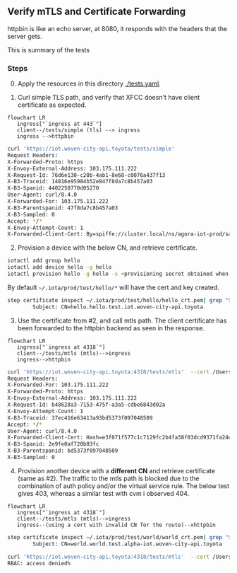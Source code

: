 ## Verify mTLS and Certificate Forwarding

httpbin is like an echo server, at 8080, it responds with the headers that the server gets.

This is summary of the tests

### Steps

0. Apply the resources in this directory [./tests.yaml](./tests.yaml).

1. Curl simple TLS path, and verify that XFCC doesn't have client certificate as expected.

```mermaid
flowchart LR
   ingress["`ingress at 443`"]
   client--/tests/simple (tls) --> ingress
   ingress -->httpbin
```

```bash
curl 'https://iot.woven-city-api.toyota/tests/simple' 
Request Headers:
X-Forwarded-Proto: https
X-Envoy-External-Address: 103.175.111.222
X-Request-Id: 76d6e130-c20b-4ab1-8e68-c0076a437f13
X-B3-Traceid: 14816e95984b52e847f8da7c8b457a03
X-B3-Spanid: 4402250770d05270
User-Agent: curl/8.4.0
X-Forwarded-For: 103.175.111.222
X-B3-Parentspanid: 47f8da7c8b457a03
X-B3-Sampled: 0
Accept: */*
X-Envoy-Attempt-Count: 1
X-Forwarded-Client-Cert: By=spiffe://cluster.local/ns/agora-iot-prod/sa/default;Hash=a545bc02e7768d4de2eed1823ec645351324f57b697e4fc9ceedcbae2c70ff4a;Subject="";URI=spiffe://cluster.local/ns/agora-city-private-ingress-prod/sa/city-private-ingress
```

2. Provision a device with the below CN, and retrieve certificate.

```bash
iotactl add group hello
iotactl add device hello -g hello
iotactl provision hello -g hello -s <provisioning secret obtained when adding group>
```
By default `~/.iota/prod/test/hello/*` will have the cert and key created.

```bash
step certificate inspect ~/.iota/prod/test/hello/hello_crt.pem| grep "Subject: CN="
        Subject: CN=hello.hello.test.iot.woven-city-api.toyota
```

3. Use the certificate from #2, and call mtls path. The client certificate has been forwarded to the httpbin backend as seen in the response.


```mermaid
flowchart LR
   ingress["`ingress at 4318`"]
   client--/tests/mtls (mtls)-->ingress
   ingress-->httpbin
```

```bash
curl 'https://iot.woven-city-api.toyota:4318/tests/mtls'  --cert /Users/ajith.chandran/.iota/prod/test/hello/hello_crt.pem --key /Users/ajith.chandran/.iota/prod/test/hello/hello_key.pem 
Request Headers:
X-Forwarded-For: 103.175.111.222
X-Forwarded-Proto: https
X-Envoy-External-Address: 103.175.111.222
X-Request-Id: b48628a3-7153-475f-a3a5-cdbe6843d02a
X-Envoy-Attempt-Count: 1
X-B3-Traceid: 37ec416e63413a93bd5373f097048509
Accept: */*
User-Agent: curl/8.4.0
X-Forwarded-Client-Cert: Hash=e3f071f577c1c7129fc2b4fa38f03dcd9371fa24ec7e2f7bb8f51874541108d5;Cert="-----BEGIN%20CERTIFICATE-----%0AMIIFxzCCA6%2BgAwIBAgIUR5%2B4nbStIHuRKONmOaf0z1XOsEQwDQYJKoZIhvcNAQEL%0ABQAwWjEcMBoGA1UEChMTQ2l0eU9TIFByb2QgQ2x1c3RlcjETMBEGA1UECxMKSW9U%0AIERldmljZTElMCMGA1UEAxMcY2l0eW9zLXNwZWVkd2F5LXByb2QtZGV2aWNlczAe%0AFw0yNDA4MjEwMzE3NTlaFw0yNDA4MjgwMzE4MjlaMDUxMzAxBgNVBAMTKmhlbGxv%0ALmhlbGxvLnRlc3QuaW90LndvdmVuLWNpdHktYXBpLnRveW90YTCCAiIwDQYJKoZI%0AhvcNAQEBBQADggIPADCCAgoCggIBAL8Bgwrrcp8OHaiYMfc7wtFOGLNAcLoPBC3r%0AxPwVLDgdcDkSFJG%2B8e9Q64hqxcuMgS1gI78SjMyXM%2F%2FmjD7wJewRr6O0ykVSaGrh%0AYkoiVY3SzfokIjxL21PoJR37MmX5aztyQP%2FvCijs%2FZwUfzwnE0rgzzUoBW%2BZ1yAz%0AA3rtaBhXEYe6uTSN8ayEg8LbIgX56cw8mfQWK%2Buh9c61NtvikzRG3658%2FM5FGjH4%0AhkDmk3%2FtebO1oeYPBv3P4bv4MTP08n06iW%2FjyGGSaA%2B0s13LiBrrDFTLlAJf%2BNbn%0A%2B7%2Fx5hkH4X01tiDQNhPAZWlWuuVEzpabMv1q9sg4iR1BFZiRLg0%2BdXxn%2Bp4d4wus%0ArEOY6l47jrHw74HfGYhscGHHgrk0zpkmz9HI3zZQqbjMb%2B2ITHSf6HHJuNobUs25%0A4f88opxIfCoSyUGeS09S7CMB%2BXopKVE6ggqg3um%2Bzt6umRQxyF6d4uhMnltch4WR%0AyNb1TnBCwRCL9ifIMc0cSVAk0Zdg2AUhnkdJtFNt2v01zZUncSc4a%2FUX%2FH1YHDPZ%0AUyadQBAdAO8zW8Cy2c%2BTTgZvWiPqHPHqCQRmuNxRm18zVRoe0Esv044Kx3LPRMJG%0Aahw2OS2YgVmMSbyUgJF6wXlPIWUIFfGih1St049f3rHt%2Fy%2FKmllPvHQf7B2vd4rk%0AeXxtM4xxAgMBAAGjgakwgaYwDgYDVR0PAQH%2FBAQDAgOoMB0GA1UdJQQWMBQGCCsG%0AAQUFBwMBBggrBgEFBQcDAjAdBgNVHQ4EFgQU2auJdOk7WbtxFbpRtv8lACwfxp0w%0AHwYDVR0jBBgwFoAUThzDYvPh5Ja3lETmSX1bc50YaZ4wNQYDVR0RBC4wLIIqaGVs%0AbG8uaGVsbG8udGVzdC5pb3Qud292ZW4tY2l0eS1hcGkudG95b3RhMA0GCSqGSIb3%0ADQEBCwUAA4ICAQBjw9yClWRfY57H1mNLZnIkQJzIYNLEYx6xR%2Fhce9CHWnjQt8DL%0Aa3Y1Um7FO9ulkBf54KKP4GWptmsS0S3VrMYzXrWubFrIYeN1CaSS9Jtk%2FxOu7yXV%0A3h8qoa3q23%2FfBvxGme8h6G4032noULQ96mpjkHY3nVGEGVWGxYnby4Nr9N5KcWoT%0AAoEPvH5yY3uSfjSgejC%2FWNV0gwOWDWwRBAw3MAIuvwQkKoeFqb0et%2BunX2HzdO0E%0AR%2BqSMZoHOspELyRw%2F6aZnmHiew8%2Fw3OyvUchZfXFUKvP3p5hN4VsUsZM6QIYkJQ7%0AwTpqJ%2Fm7gptarLtx16tj9waBFeNdbqX3BWttCylSOVnClSL3kgZPs7AkIDXqV15u%0A0nGmm5PbVNPACos44HsAAh9DuM8bHUoX9vhTpbYkMFFYihscGRNjzWM06Ua6%2BixX%0ArWT1ddbSp5v4J%2B%2BcHidsUBoPVLXE8v3kpZHCcxQctxykW7Mv5si%2BkGkOT0BB0tkL%0AwFAaQYTDKlnGSiYGWF60uWJZXWun46U20%2FC0zUQrvoNDS%2BfKYkTJG1UYLZdhGHIG%0AdQSLDkUOu2SzcqxsdbcFKvVg2nJbXnIn2Qa3fbbe46uAf%2FjxAiaA5AqFDebbZENQ%0ALqicI6LrSSVbHqSbGBOPqCwWUV8nDxeiKtOCp7o8c2GKbpBinAGMGd2Ivw%3D%3D%0A-----END%20CERTIFICATE-----%0A";Subject="CN=hello.hello.test.iot.woven-city-api.toyota";URI=;DNS=hello.hello.test.iot.woven-city-api.toyota,By=spiffe://cluster.local/ns/agora-iot-prod/sa/default;Hash=a545bc02e7768d4de2eed1823ec645351324f57b697e4fc9ceedcbae2c70ff4a;Subject="";URI=spiffe://cluster.local/ns/agora-city-private-ingress-prod/sa/city-private-ingress
X-B3-Spanid: 2e9fe0af720b03fc
X-B3-Parentspanid: bd5373f097048509
X-B3-Sampled: 0
```

4. Provision another device with a **different CN** and retrieve certificate (same as #2). The traffic to the mtls path is blocked due to the combination of auth policy and/or the virtual service rule. The below test gives 403, whereas a similar test with cvm i observed 404.


```mermaid
flowchart LR
   ingress["`ingress at 4318`"]
   client--/tests/mtls (mtls)-->ingress
   ingress--(using a cert with invalid CN for the route)--xhttpbin
```

```bash
step certificate inspect ~/.iota/prod/test/world/world_crt.pem| grep "Subject: CN="
        Subject: CN=world.world.test.alpha-iot.woven-city-api.toyota
```

```bash
curl 'https://iot.woven-city-api.toyota:4318/tests/mtls'  --cert /Users/ajith.chandran/.iota/prod/test/world/world_crt.pem --key /Users/ajith.chandran/.iota/prod/test/world/world_key.pem
RBAC: access denied%  
```
